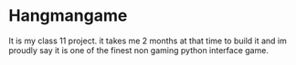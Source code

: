 # Hangmangame
It is my class 11 project. it takes me 2 months at that time to build it and im proudly say it is one of the finest non gaming python interface game.
